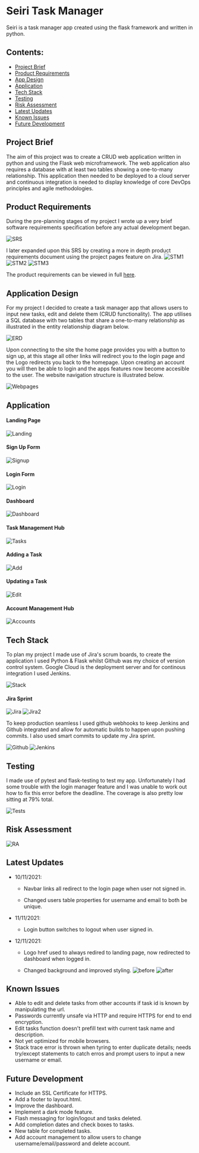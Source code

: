 # Seiri Task Manager

Seiri is a task manager app created using the flask framework and written in python.

## Contents:

- [Project Brief](#Project-Brief)
- [Product Requirements](#Product-Requirements)
- [App Design](#Appl-Design)
- [Application](#Application)
- [Tech Stack](#Tech-Stack)
- [Testing](#Testing)
- [Risk Assessment](#Risk-Assessment)
- [Latest Updates](#Updates)
- [Known Issues](#Known-Issues)
- [Future Development](#Future-Development)

## Project Brief

The aim of this project was to create a CRUD web application written in python and using the Flask web microframework. The web application also requires a database with at least two tables showing a one-to-many relationship. This application then needed to be deployed to a cloud server and continuous integration is needed to display knowledge of core DevOps principles and agile methodologies.

## Product Requirements

During the pre-planning stages of my project I wrote up a very brief software requirements specification before any actual development began.

![SRS](https://github.com/BrxdPvrple/seiri_task_manager/blob/feature/documents/SRS%20Screenshot.png)

I later expanded upon this SRS by creating a more in depth product requirements document using the project pages feature on Jira.
![STM1](https://github.com/BrxdPvrple/seiri_task_manager/blob/feature/documents/STM-2021-11-08Productrequirements-131121-1451-1.jpg)
![STM2](https://github.com/BrxdPvrple/seiri_task_manager/blob/feature/documents/STM-2021-11-08Productrequirements-131121-1451-2.jpg)
![STM3](https://github.com/BrxdPvrple/seiri_task_manager/blob/feature/documents/STM-2021-11-08Productrequirements-131121-1451-3.jpg)

The product requirements can be viewed in full [here](https://github.com/BrxdPvrple/seiri_task_manager/blob/feature/documents/STM-2021-11-08Productrequirements-131121-1451.pdf).

## Application Design

For my project I decided to create a task manager app that allows users to input new tasks, edit and delete them (CRUD functionality). The app utilises a SQL database with two tables that share a one-to-many relationship as illustrated in the entity relationship diagram below.

![ERD](https://github.com/BrxdPvrple/seiri_task_manager/blob/feature/documents/Entity%20Relationship%20Diagram.png)

Upon connecting to the site the home page provides you with a button to sign up, at this stage all other links will redirect you to the login page and the Logo redirects you back to the homepage. Upon creating an account you will then be able to login and the apps features now become accesible to the user. The website navigation structure is illustrated below.

![Webpages](https://github.com/BrxdPvrple/seiri_task_manager/blob/feature/documents/Webpage%20Flow%20Chart.png)

## Application

#### Landing Page

![Landing](https://github.com/BrxdPvrple/seiri_task_manager/blob/feature/documents/Landing.png)

#### Sign Up Form

![Signup](https://github.com/BrxdPvrple/seiri_task_manager/blob/feature/documents/Signup_Final.png)

#### Login Form

![Login](https://github.com/BrxdPvrple/seiri_task_manager/blob/feature/documents/Login_Final.png)

#### Dashboard

![Dashboard](https://github.com/BrxdPvrple/seiri_task_manager/blob/feature/documents/Dashboard_Final.png)

#### Task Management Hub

![Tasks](https://github.com/BrxdPvrple/seiri_task_manager/blob/feature/documents/Tasks_Final.png)

#### Adding a Task

![Add](https://github.com/BrxdPvrple/seiri_task_manager/blob/feature/documents/Add_Task.png)

#### Updating a Task

![Edit](https://github.com/BrxdPvrple/seiri_task_manager/blob/feature/documents/Update_Task.png)

#### Account Management Hub

![Accounts](https://github.com/BrxdPvrple/seiri_task_manager/blob/feature/documents/Account.png)

## Tech Stack

To plan my project I made use of Jira's scrum boards, to create the application I used Python & Flask whilst Github was my choice of version control system. Google Cloud is the deployment server and for continous integration I used Jenkins.

![Stack](https://github.com/BrxdPvrple/seiri_task_manager/blob/feature/documents/Stack.png)

#### Jira Sprint

![Jira](https://github.com/BrxdPvrple/seiri_task_manager/blob/feature/documents/Sprint%20Overview.png)
![Jira2](https://github.com/BrxdPvrple/seiri_task_manager/blob/feature/documents/Sprint%20Roadmap%20%26%20Insights.png)

To keep production seamless I used github webhooks to keep Jenkins and Github integrated and allow for automatic builds to happen upon pushing commits. I also used smart commits to update my Jira sprint.

![Github](https://github.com/BrxdPvrple/seiri_task_manager/blob/feature/documents/Github.png)
![Jenkins](https://github.com/BrxdPvrple/seiri_task_manager/blob/feature/documents/Jenkins.png)

## Testing

I made use of pytest and flask-testing to test my app. Unfortunately I had some trouble with the login manager feature and I was unable to work out how to fix this error before the deadline. The coverage is also pretty low sitting at 79% total.

![Tests](https://github.com/BrxdPvrple/seiri_task_manager/blob/feature/documents/Tests.png)

## Risk Assessment

![RA](https://github.com/BrxdPvrple/seiri_task_manager/blob/feature/documents/Risk%20Assessment%20Screenshot.png)

## Latest Updates

- 10/11/2021:

  - Navbar links all redirect to the login page when user not signed in.

  - Changed users table properties for username and email to both be unique.

- 11/11/2021:

  - Login button switches to logout when user signed in.

- 12/11/2021:

  - Logo href used to always redired to landing page, now redirected to dashboard when logged in.

  - Changed background and improved styling.
    ![before](https://github.com/BrxdPvrple/seiri_task_manager/blob/main/documents/Task%20Management%20Hub.png)
    ![after](https://github.com/BrxdPvrple/seiri_task_manager/blob/main/documents/Tasks_Final.png)

## Known Issues

- Able to edit and delete tasks from other accounts if task id is known by manipulating the url.
- Passwords currently unsafe via HTTP and require HTTPS for end to end encryption.
- Edit tasks function doesn't prefill text with current task name and description.
- Not yet optimized for mobile browsers.
- Stack trace error is thrown when tyring to enter duplicate details; needs try/except statements to catch erros and prompt users to input a new username or email.

## Future Development

- Include an SSL Certificate for HTTPS.
- Add a footer to layout.html.
- Improve the dashboard.
- Implement a dark mode feature.
- Flash messaging for login/logout and tasks deleted.
- Add completion dates and check boxes to tasks.
- New table for completed tasks.
- Add account management to allow users to change username/email/password and delete account.
